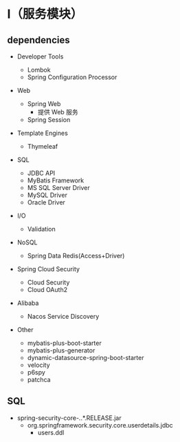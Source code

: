 # I（服务模块）

## dependencies

- Developer Tools
    - Lombok
    - Spring Configuration Processor

- Web
    - Spring Web
        - 提供 Web 服务
    - Spring Session

- Template Engines
    - Thymeleaf

- SQL
    - JDBC API
    - MyBatis Framework
    - MS SQL Server Driver
    - MySQL Driver
    - Oracle Driver

- I/O
    - Validation

- NoSQL
    - Spring Data Redis(Access+Driver)

- Spring Cloud Security
    - Cloud Security
    - Cloud OAuth2

- Alibaba
    - Nacos Service Discovery

- Other
    - mybatis-plus-boot-starter
    - mybatis-plus-generator
    - dynamic-datasource-spring-boot-starter
    - velocity
    - p6spy
    - patchca

## SQL

- spring-security-core-*.*.*.RELEASE.jar
    - org.springframework.security.core.userdetails.jdbc
        - users.ddl
